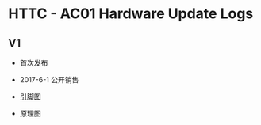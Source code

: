 # HTTC - AC01 Hardware Update Logs

## V1

- 首次发布
- 2017-6-1 公开销售

- [引脚图](http://resource.heltec.cn/download/CubeCell/Capsule/HTCC-AC01_PinoutDiagram.pdf)

- 原理图
